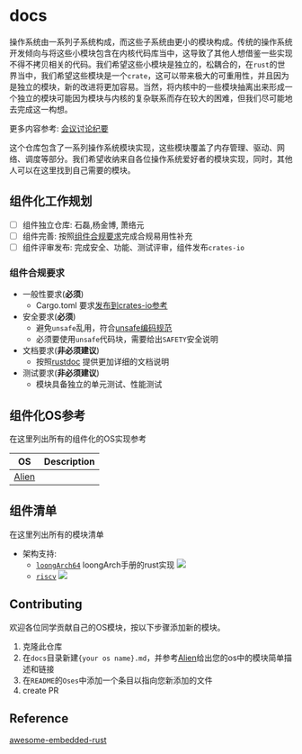 # docs
操作系统由一系列子系统构成，而这些子系统由更小的模块构成。传统的操作系统开发倾向与将这些小模块包含在内核代码库当中，这导致了其他人想借鉴一些实现不得不拷贝相关的代码。我们希望这些小模块是独立的，松耦合的，在`rust`的世界当中，我们希望这些模块是一个`crate`，这可以带来极大的可重用性，并且因为是独立的模块，新的改进将更加容易。当然，将内核中的一些模块抽离出来形成一个独立的模块可能因为模块与内核的复杂联系而存在较大的困难，但我们尽可能地去完成这一构想。

更多内容参考: [会议讨论纪要](./docs/meeting_conclusion.md)

这个仓库包含了一系列操作系统模块实现，这些模块覆盖了内存管理、驱动、网络、调度等部分。我们希望收纳来自各位操作系统爱好者的模块实现，同时，其他人可以在这里找到自己需要的模块。

## 组件化工作规划

 - [ ] 组件独立仓库: 石磊,杨金博, 萧络元
 - [ ] 组件完善: 按照[组件合规要求](#组件合规要求)完成合规易用性补充
 - [ ] 组件评审发布: 完成安全、功能、测试评审，组件发布`crates-io`

### 组件合规要求

- 一般性要求(**必须**) 
  - Cargo.toml 要求[发布到crates-io参考](https://course.rs/cargo/reference/publishing-on-crates.io.html)
- 安全要求(**必须**)
  - 避免`unsafe`乱用，符合[unsafe编码规范](https://rust-coding-guidelines.github.io/rust-coding-guidelines-zh/safe-guides/coding_practice/unsafe_rust.html)
  - 必须要使用`unsafe`代码块，需要给出`SAFETY`安全说明
- 文档要求(**非必须建议**)
  - 按照[rustdoc](https://rustwiki.org/zh-CN/rustdoc/what-is-rustdoc.html#%E5%9F%BA%E6%9C%AC%E4%BD%BF%E7%94%A8) 提供更加详细的文档说明
- 测试要求(**非必须建议**)
  - 模块具备独立的单元测试、性能测试

## 组件化OS参考
在这里列出所有的组件化的OS实现参考

| OS | Description | 
|-|-|
| [Alien](./docs/alien.md)||

## 组件清单
在这里列出所有的模块清单

- 架构支持: 
    - [`loongArch64`](https://github.com/Godones/loongArch64) loongArch手册的rust实现 [![](https://img.shields.io/badge/loongArch64-v0.2.2-green.svg)](https://crates.io/crates/loongArch64)
    - [`riscv`](https://github.com/rust-embedded/riscv) [![](https://img.shields.io/badge/riscv-v0.10.1-green.svg)](https://crates.io/crates/riscv)


## Contributing

欢迎各位同学贡献自己的OS模块，按以下步骤添加新的模块。

1. 克隆此仓库
2. 在`docs`目录新建`{your os name}.md`，并参考[Alien](./docs/alien.md)给出您的os中的模块简单描述和链接
3. 在`README`的`Oses`中添加一个条目以指向您新添加的文件
4. create PR 

## Reference

[awesome-embedded-rust](https://github.com/rust-embedded/awesome-embedded-rust)
